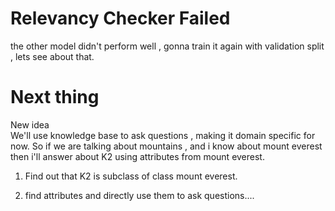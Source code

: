 # Relevancy Checker Failed


the other model didn't perform well , gonna train it again with validation split , lets see about that.


# Next thing

New idea   
We'll use knowledge base to ask questions , making it domain specific for now.
So if we are talking about mountains , and i know about mount everest then i'll answer about K2 using attributes from mount everest.   

1. Find out that K2 is subclass of class mount everest.

2. find attributes and directly use them to ask questions....  